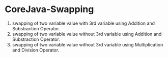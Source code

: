 # CoreJava-Swapping
1. swapping of two variable value with 3rd variable using Addition and Substraction Operator.
2. swapping of two variable value without 3rd variable using Addition and Substraction Operator.
3. swapping of two variable value without 3rd variable using Multiplication and Division Operator.
